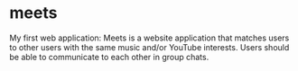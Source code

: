 # meets
My first web application: Meets is a website application that matches users to other users with the same music and/or YouTube interests. Users should be able to communicate to each other in group chats.
